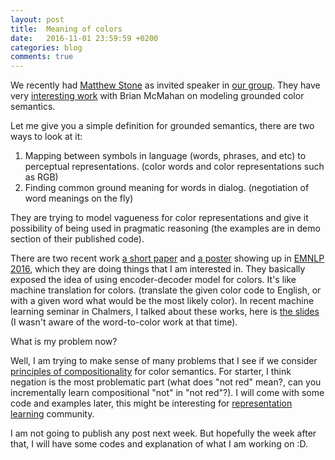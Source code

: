```yaml
---
layout: post
title:  Meaning of colors
date:   2016-11-01 23:59:59 +0200
categories: blog
comments: true
---
```


We recently had [Matthew Stone](http://clasp.gu.se/news-events/e/?eventId=7248779128) as invited speaker in [our group](http://clasp.gu.se/). They have very [interesting work](http://mcmahan.io/lux/) with Brian McMahan on modeling grounded color semantics.

Let me give you a simple definition for grounded semantics, there are two ways to look at it:

1. Mapping between symbols in language (words, phrases, and etc) to perceptual representations. (color words and color representations such as RGB)
2. Finding common ground meaning for words in dialog. (negotiation of word meanings on the fly)

They are trying to model vagueness for color representations and give it possibility of being used in pragmatic reasoning (the examples are in demo section of their published code).

There are two recent work [a short paper](https://arxiv.org/abs/1606.03821) and [a poster](https://arxiv.org/abs/1609.08777) showing up in [EMNLP 2016](http://www.emnlp2016.net/program/program.html), which they are doing things that I am interested in. They basically exposed the idea of using encoder-decoder model for colors. It's like machine translation for colors. (translate the given color code to English, or with a given word what would be the most likely color). In recent machine learning seminar in Chalmers, I talked about these works, here is [the slides](https://docs.google.com/presentation/d/1esqSjNuwp3fmjjdOIZl8blUkB6-wdSNKqXzjd6YhZMQ/edit) (I wasn't aware of the word-to-color work at that time).

What is my problem now?

Well, I am trying to make sense of many problems that I see if we consider [principles of compositionality](http://plato.stanford.edu/entries/compositionality/) for color semantics. For starter, I think negation is the most problematic part (what does "not red" mean?, can you incrementally learn compositional "not" in "not red"?). I will come with some code and examples later, this might be interesting for [representation learning](https://en.wikipedia.org/wiki/Feature_learning) community.

I am not going to publish any post next week. But hopefully the week after that, I will have some codes and explanation of what I am working on :D.
